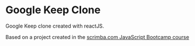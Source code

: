 # Google Keep Clone
Google Keep clone created with reactJS.

Based on a project created in the [scrimba.com JavaScript Bootcamp course](https://scrimba.com/g/gjavascript)